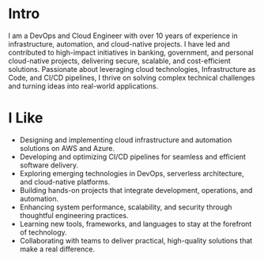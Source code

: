 # Intro

I am a DevOps and Cloud Engineer with over 10 years of experience in infrastructure, automation, and cloud-native projects. I have led and contributed to high-impact initiatives in banking, government, and personal cloud-native projects, delivering secure, scalable, and cost-efficient solutions. Passionate about leveraging cloud technologies, Infrastructure as Code, and CI/CD pipelines, I thrive on solving complex technical challenges and turning ideas into real-world applications.

# I Like

- Designing and implementing cloud infrastructure and automation solutions on AWS and Azure.
- Developing and optimizing CI/CD pipelines for seamless and efficient software delivery.
- Exploring emerging technologies in DevOps, serverless architecture, and cloud-native platforms.
- Building hands-on projects that integrate development, operations, and automation.
- Enhancing system performance, scalability, and security through thoughtful engineering practices.
- Learning new tools, frameworks, and languages to stay at the forefront of technology.
- Collaborating with teams to deliver practical, high-quality solutions that make a real difference.
